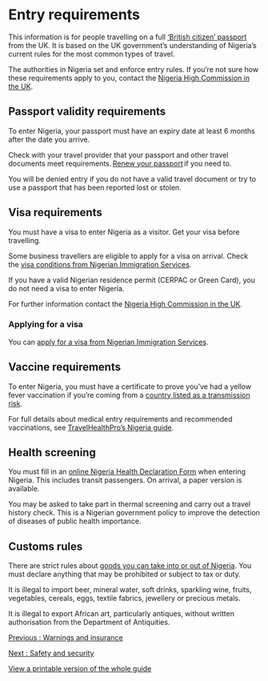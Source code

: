 # Entry requirements

This information is for people travelling on a full [‘British citizen’ passport](https://www.gov.uk/types-of-british-nationality) from the UK. It is based on the UK government’s understanding of Nigeria’s current rules for the most common types of travel.

The authorities in Nigeria set and enforce entry rules. If you’re not sure how these requirements apply to you, contact the [Nigeria High Commission in the UK](http://www.nigeriahc.org.uk/).

## Passport validity requirements

To enter Nigeria, your passport must have an expiry date at least 6 months after the date you arrive.

Check with your travel provider that your passport and other travel documents meet requirements. [Renew your passport](https://www.gov.uk/renew-adult-passport/renew) if you need to.

You will be denied entry if you do not have a valid travel document or try to use a passport that has been reported lost or stolen.

## Visa requirements

You must have a visa to enter Nigeria as a visitor. Get your visa before travelling.

Some business travellers are eligible to apply for a visa on arrival. Check the [visa conditions from Nigerian Immigration Services](https://portal.immigration.gov.ng/).

If you have a valid Nigerian residence permit (CERPAC or Green Card), you do not need a visa to enter Nigeria.

For further information contact the [Nigeria High Commission in the UK](http://www.nigeriahc.org.uk/).

### Applying for a visa

You can [apply for a visa from Nigerian Immigration Services](https://portal.immigration.gov.ng/).

## Vaccine requirements

To enter Nigeria, you must have a certificate to prove you’ve had a yellow fever vaccination if you’re coming from a [country listed as a transmission risk](https://nathnacyfzone.org.uk/factsheet/65/countries-with-risk-of-yellow-fever-transmission).

For full details about medical entry requirements and recommended vaccinations, see [TravelHealthPro’s Nigeria guide](http://travelhealthpro.org.uk/country/165/nigeria#Vaccine_recommendations).

## Health screening

You must fill in an [online Nigeria Health Declaration Form](https://healthapp.ncdc.gov.ng/) when entering Nigeria. This includes transit passengers. On arrival, a paper version is available.

You may be asked to take part in thermal screening and carry out a travel history check. This is a Nigerian government policy to improve the detection of diseases of public health importance.

## Customs rules

There are strict rules about [goods you can take into or out of Nigeria](https://customs.gov.ng/?page_id=3075). You must declare anything that may be prohibited or subject to tax or duty.

It is illegal to import beer, mineral water, soft drinks, sparkling wine, fruits, vegetables, cereals, eggs, textile fabrics, jewellery or precious metals.

It is illegal to export African art, particularly antiques, without written authorisation from the Department of Antiquities.

[Previous
:
Warnings and insurance](/foreign-travel-advice/nigeria)

[Next
:
Safety and security](/foreign-travel-advice/nigeria/safety-and-security)

[View a printable version of the whole guide](/foreign-travel-advice/nigeria/print)